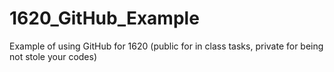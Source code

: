 # 1620_GitHub_Example
Example of using GitHub for 1620 (public for in class tasks, private for being not stole your codes)
